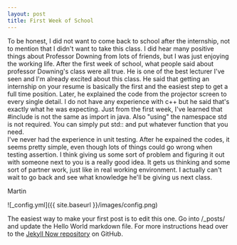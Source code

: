```yaml
---
layout: post
title: First Week of School
---
```


  To be honest, I did not want to come back to school after the internship, not to mention that I didn't want to take this class.  I did hear many positive things about Professor Downing from lots of friends, but I was just enjoying the working life.  After the first week of school, what people said about professor Downing's class were all true.  He is one of the best lecturer I've seen and I'm already excited about this class.  He said that getting an internship on your resume is basically the first and the easiest step to get a full time position.  Later, he explained the code from the projector screen to every single detail.  I do not have any experience with c++ but he said that's exactly what he was expecting.  Just from the first week, I've learned that #include is not the same as import in java.  Also "using" the namespace std is not required.  You can simply put std:: and put whatever function that you need.  
  I've never had the experience in unit testing.  After he expained the codes, it seems pretty simple, even though lots of things could go wrong when testing assertion.  I think giving us some sort of problem and figuring it out with someone next to you is a really good idea.  It gets us thinking and some sort of partner work, just like in real working environment.  I actually can't wait to go back and see what knowledge he'll be giving us next class.
  
  Martin

![_config.yml]({{ site.baseurl }}/images/config.png)

The easiest way to make your first post is to edit this one. Go into /_posts/ and update the Hello World markdown file. For more instructions head over to the [Jekyll Now repository](https://github.com/barryclark/jekyll-now) on GitHub.
